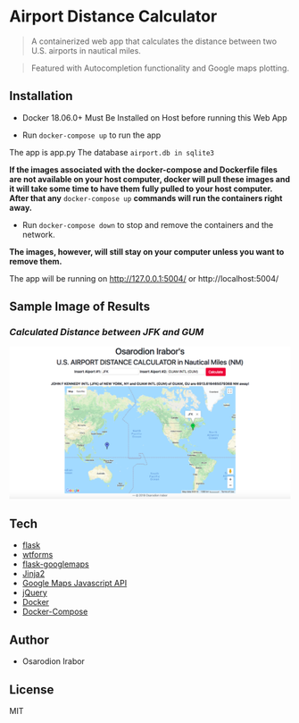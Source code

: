 Airport Distance Calculator
============
> A containerized web app that calculates the distance between two U.S. airports in nautical miles.

> Featured with Autocompletion functionality and Google maps plotting.

Installation
--------
* Docker 18.06.0+ Must Be Installed on Host before running this Web App 

- Run ```docker-compose up``` to run the app 

The app is app.py
The database ```airport.db in sqlite3```

**If the images associated with the docker-compose and Dockerfile files are not available on your host computer, 
docker will pull these images and it will take some time to have them fully pulled to your host computer.**
**After that any** ```docker-compose up``` **commands will run the containers right away.**

- Run ```docker-compose down``` to stop and remove the containers and the network.

**The images, however, will still stay on your computer unless you want to remove them.** 

The app will be running on http://127.0.0.1:5004/ or http://localhost:5004/

Sample Image of Results
---------
### *Calculated Distance between JFK and GUM*
<img src="./sampleImages/JFK-GUM.png" alt="Calculated Distance between JFK and GUM">

Tech 
------
* [flask]
* [wtforms]
* [flask-googlemaps]
* [Jinja2]
* [Google Maps Javascript API]
* [jQuery]
* [Docker]
* [Docker-Compose]

Author
--------
* Osarodion Irabor

License
-------
MIT

[Federal Aviation Administration]: https://www.faa.gov/airports/airport_safety/airportdata_5010/
[flask]: http://flask.pocoo.org/
[flask-googlemaps]: https://github.com/rochacbruno/Flask-GoogleMaps
[wtforms]: https://github.com/wtforms/wtforms
[Google Maps Javascript API]: https://developers.google.com/maps/documentation/javascript/tutorial
[Jinja2]: http://jinja.pocoo.org/docs/2.10/
[jQuery]: https://api.jquery.com/
[Docker]: https://docs.docker.com/engine/reference/builder/#usage
[Docker-Compose]: https://docs.docker.com/compose/compose-file/
